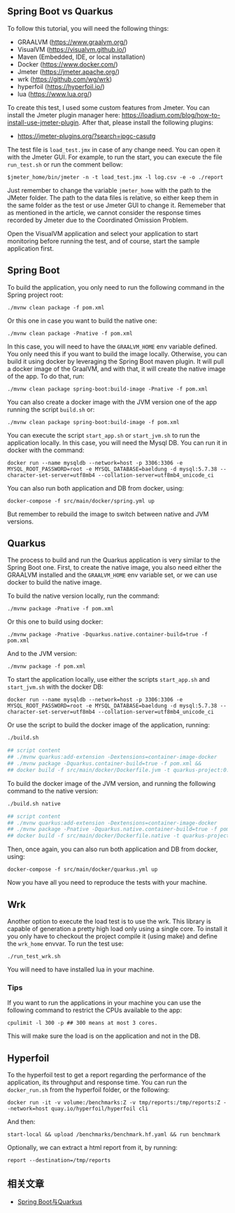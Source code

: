 ## Spring Boot vs Quarkus

To follow this tutorial, you will need the following things:

- GRAALVM (https://www.graalvm.org/)
- VisualVM (https://visualvm.github.io/)
- Maven (Embedded, IDE, or local installation)
- Docker (https://www.docker.com/)
- Jmeter (https://jmeter.apache.org/)
- wrk (https://github.com/wg/wrk)
- hyperfoil (https://hyperfoil.io/)
- lua (https://www.lua.org/)

To create this test, I used some custom features from Jmeter. You can install the Jmeter plugin manager here:
https://loadium.com/blog/how-to-install-use-jmeter-plugin. After that, please install the following plugins:

- https://jmeter-plugins.org/?search=jpgc-casutg

The test file is `load_test.jmx` in case of any change need. You can open it with the Jmeter GUI. For example, to run
the start, you can execute the file `run_test.sh` or run the comment bellow:

```
$jmeter_home/bin/jmeter -n -t load_test.jmx -l log.csv -e -o ./report
```

Just remember to change the variable `jmeter_home` with the path to the JMeter folder. The path to the data files is
relative, so either keep them in the same folder as the test or use Jmeter GUI to change it. Rememeber that as mentioned
in the article, we cannot consider the response times recorded by Jmeter due to the Coordinated Omission Problem.

Open the VisualVM application and select your application to start monitoring before running the test, and of course,
start the sample application first.

## Spring Boot

To build the application, you only need to run the following command in the Spring project root:

```
./mvnw clean package -f pom.xml
```

Or this one in case you want to build the native one:

```
./mvnw clean package -Pnative -f pom.xml
```

In this case, you will need to have the `GRAALVM_HOME` env variable defined. You only need this if you want to build the
image locally. Otherwise, you can build it using docker by leveraging the Spring Boot maven plugin. It will pull a
docker image of the GraalVM, and with that, it will create the native image of the app. To do that, run:

```
./mvnw clean package spring-boot:build-image -Pnative -f pom.xml
```

You can also create a docker image with the JVM version one of the app running the script `build.sh` or:

```
./mvnw clean package spring-boot:build-image -f pom.xml

```

You can execute the script `start_app.sh` or `start_jvm.sh` to run the application locally. In this case, you will need
the Mysql DB. You can run it in docker with the command:

```
docker run --name mysqldb --network=host -p 3306:3306 -e MYSQL_ROOT_PASSWORD=root -e MYSQL_DATABASE=baeldung -d mysql:5.7.38 --character-set-server=utf8mb4 --collation-server=utf8mb4_unicode_ci
```

You can also run both application and DB from docker, using:

```
docker-compose -f src/main/docker/spring.yml up
```

But remember to rebuild the image to switch between native and JVM versions.

## Quarkus

The process to build and run the Quarkus application is very similar to the Spring Boot one. First, to create the native
image, you also need either the GRAALVM installed and the `GRAALVM_HOME` env variable set, or we can use docker to build
the native image.

To build the native version locally, run the command:

```
./mvnw package -Pnative -f pom.xml
```

Or this one to build using docker:

```
./mvnw package -Pnative -Dquarkus.native.container-build=true -f pom.xml
```

And to the JVM version:

```
./mvnw package -f pom.xml
```

To start the application locally, use either the scripts `start_app.sh` and `start_jvm.sh` with the docker DB:

```
docker run --name mysqldb --network=host -p 3306:3306 -e MYSQL_ROOT_PASSWORD=root -e MYSQL_DATABASE=baeldung -d mysql:5.7.38 --character-set-server=utf8mb4 --collation-server=utf8mb4_unicode_ci
```

Or use the script to build the docker image of the application, running:

```bash
./build.sh

## script content
## ./mvnw quarkus:add-extension -Dextensions=container-image-docker
## ./mvnw package -Dquarkus.container-build=true -f pom.xml &&
## docker build -f src/main/docker/Dockerfile.jvm -t quarkus-project:0.1-SNAPSHOT .
```

To build the docker image of the JVM version, and running the following command to the native version:

```bash
./build.sh native

## script content
## ./mvnw quarkus:add-extension -Dextensions=container-image-docker
## ./mvnw package -Pnative -Dquarkus.native.container-build=true -f pom.xml &&
## docker build -f src/main/docker/Dockerfile.native -t quarkus-project:0.1-SNAPSHOT .
```

Then, once again, you can also run both application and DB from docker, using:

```
docker-compose -f src/main/docker/quarkus.yml up
```

Now you have all you need to reproduce the tests with your machine.

## Wrk

Another option to execute the load test is to use the wrk. This library is capable of generation a pretty high load only
using a single core. To install it you only have to checkout the project compile it (using make) and define
the `wrk_home` envvar. To run the test use:

```
./run_test_wrk.sh
```

You will need to have installed lua in your machine.

### Tips

If you want to run the applications in your machine you can use the following command to restrict the CPUs available to
the app:

```
cpulimit -l 300 -p ## 300 means at most 3 cores.
```

This will make sure the load is on the application and not in the DB.

## Hyperfoil

To the hyperfoil test to get a report regarding the performance of the application, its throughput and response time.
You can run the `docker_run.sh` from the hyperfoil folder, or the following:

```
docker run -it -v volume:/benchmarks:Z -v tmp/reports:/tmp/reports:Z --network=host quay.io/hyperfoil/hyperfoil cli
```

And then:

```
start-local && upload /benchmarks/benchmark.hf.yaml && run benchmark
```

Optionally, we can extract a html report from it, by running:

```
report --destination=/tmp/reports
```

## 相关文章

+ [Spring Boot与Quarkus](docs/SpringBoot与Quarkus.md)